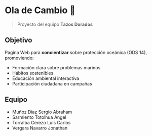 # Ola de Cambio 🌊  

> Proyecto del equipo **Tazos Dorados**  

## Objetivo  
Pagina Web para **concientizar** sobre protección oceánica (ODS 14), promoviendo:  
- Formación clara sobre problemas marinos  
- Hábitos sostenibles  
- Educación ambiental interactiva  
-  Participación ciudadana en campañas  

## Equipo  
- Muñoz Díaz Sergio Abraham  
- Sarmiento Totolhua Angel  
- Torralba Cerezo Luis Carlos  
- Vergara Navarro Jonathan  
